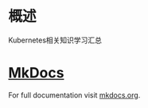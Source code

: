 # 概述
Kubernetes相关知识学习汇总


# [MkDocs](docs/mkdocs.md)

For full documentation visit [mkdocs.org](https://www.mkdocs.org).